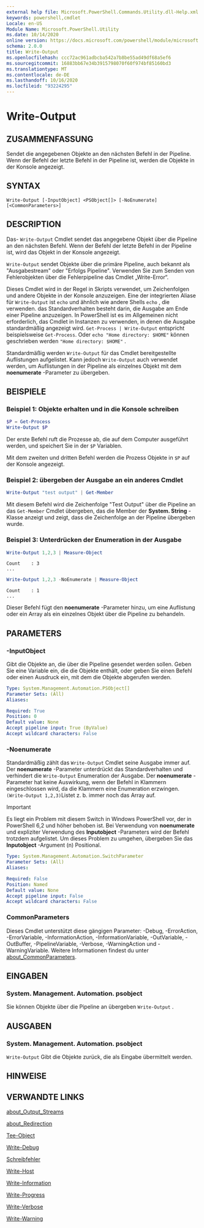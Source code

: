 ```yaml
---
external help file: Microsoft.PowerShell.Commands.Utility.dll-Help.xml
keywords: powershell,cmdlet
Locale: en-US
Module Name: Microsoft.PowerShell.Utility
ms.date: 10/14/2020
online version: https://docs.microsoft.com/powershell/module/microsoft.powershell.utility/write-output?view=powershell-5.1&WT.mc_id=ps-gethelp
schema: 2.0.0
title: Write-Output
ms.openlocfilehash: ccc72ac961adbcba542a7b8be55ad49df68a5ef6
ms.sourcegitcommit: 16883bb67e34b3915798070f60f974bf85160bd3
ms.translationtype: MT
ms.contentlocale: de-DE
ms.lasthandoff: 10/16/2020
ms.locfileid: "93224295"
---
```

# Write-Output

## ZUSAMMENFASSUNG
Sendet die angegebenen Objekte an den nächsten Befehl in der Pipeline. Wenn der Befehl der letzte Befehl in der Pipeline ist, werden die Objekte in der Konsole angezeigt.

## SYNTAX

```
Write-Output [-InputObject] <PSObject[]> [-NoEnumerate] [<CommonParameters>]
```

## DESCRIPTION

Das- `Write-Output` Cmdlet sendet das angegebene Objekt über die Pipeline an den nächsten Befehl.
Wenn der Befehl der letzte Befehl in der Pipeline ist, wird das Objekt in der Konsole angezeigt.

`Write-Output` sendet Objekte über die primäre Pipeline, auch bekannt als "Ausgabestream" oder "Erfolgs Pipeline". Verwenden Sie zum Senden von Fehlerobjekten über die Fehlerpipeline das Cmdlet „Write-Error“.

Dieses Cmdlet wird in der Regel in Skripts verwendet, um Zeichenfolgen und andere Objekte in der Konsole anzuzeigen. Eine der integrierten Aliase für `Write-Output` ist `echo` und ähnlich wie andere Shells `echo` , die verwenden. das Standardverhalten besteht darin, die Ausgabe am Ende einer Pipeline anzuzeigen. In PowerShell ist es im Allgemeinen nicht erforderlich, das Cmdlet in Instanzen zu verwenden, in denen die Ausgabe standardmäßig angezeigt wird. `Get-Process | Write-Output` entspricht beispielsweise `Get-Process`. Oder `echo "Home directory: $HOME"` können geschrieben werden `"Home directory: $HOME"` .

Standardmäßig werden `Write-Output` für das Cmdlet bereitgestellte Auflistungen aufgelistet. Kann jedoch `Write-Output` auch verwendet werden, um Auflistungen in der Pipeline als einzelnes Objekt mit dem **noenumerate** -Parameter zu übergeben.

## BEISPIELE

### Beispiel 1: Objekte erhalten und in die Konsole schreiben

```powershell
$P = Get-Process
Write-Output $P
```

Der erste Befehl ruft die Prozesse ab, die auf dem Computer ausgeführt werden, und speichert Sie in der `$P` Variablen.

Mit dem zweiten und dritten Befehl werden die Prozess Objekte in `$P` auf der Konsole angezeigt.

### Beispiel 2: übergeben der Ausgabe an ein anderes Cmdlet

```powershell
Write-Output "test output" | Get-Member
```

Mit diesem Befehl wird die Zeichenfolge "Test Output" über die Pipeline an das `Get-Member` Cmdlet übergeben, das die Member der **System. String** -Klasse anzeigt und zeigt, dass die Zeichenfolge an der Pipeline übergeben wurde.

### Beispiel 3: Unterdrücken der Enumeration in der Ausgabe

```powershell
Write-Output 1,2,3 | Measure-Object
```

```Output
Count    : 3
...
```

```powershell
Write-Output 1,2,3 -NoEnumerate | Measure-Object
```

```Output
Count    : 1
...
```

Dieser Befehl fügt den **noenumerate** -Parameter hinzu, um eine Auflistung oder ein Array als ein einzelnes Objekt über die Pipeline zu behandeln.

## PARAMETERS

### -InputObject

Gibt die Objekte an, die über die Pipeline gesendet werden sollen. Geben Sie eine Variable ein, die die Objekte enthält, oder geben Sie einen Befehl oder einen Ausdruck ein, mit dem die Objekte abgerufen werden.

```yaml
Type: System.Management.Automation.PSObject[]
Parameter Sets: (All)
Aliases:

Required: True
Position: 0
Default value: None
Accept pipeline input: True (ByValue)
Accept wildcard characters: False
```

### -Noenumerate

Standardmäßig zählt das `Write-Output` Cmdlet seine Ausgabe immer auf. Der **noenumerate** -Parameter unterdrückt das Standardverhalten und verhindert die `Write-Output` Enumeration der Ausgabe. Der **noenumerate** -Parameter hat keine Auswirkung, wenn der Befehl in Klammern eingeschlossen wird, da die Klammern eine Enumeration erzwingen. `(Write-Output 1,2,3)`Listet z. b. immer noch das Array auf.

> [!IMPORTANT]
> Es liegt ein Problem mit diesem Switch in Windows PowerShell vor, der in PowerShell 6,2 und höher behoben ist. Bei Verwendung von **noenumerate** und expliziter Verwendung des **Inputobject** -Parameters wird der Befehl trotzdem aufgelistet. Um dieses Problem zu umgehen, übergeben Sie das **Inputobject** -Argument (n) Positional.

```yaml
Type: System.Management.Automation.SwitchParameter
Parameter Sets: (All)
Aliases:

Required: False
Position: Named
Default value: None
Accept pipeline input: False
Accept wildcard characters: False
```

### CommonParameters

Dieses Cmdlet unterstützt diese gängigen Parameter: -Debug, -ErrorAction, -ErrorVariable, -InformationAction, -InformationVariable, -OutVariable, -OutBuffer, -PipelineVariable, -Verbose, -WarningAction und -WarningVariable. Weitere Informationen findest du unter [about_CommonParameters](https://go.microsoft.com/fwlink/?LinkID=113216).

## EINGABEN

### System. Management. Automation. psobject

Sie können Objekte über die Pipeline an übergeben `Write-Output` .

## AUSGABEN

### System. Management. Automation. psobject

`Write-Output` Gibt die Objekte zurück, die als Eingabe übermittelt werden.

## HINWEISE

## VERWANDTE LINKS

[about_Output_Streams](../Microsoft.PowerShell.Core/About/about_Output_Streams.md)

[about_Redirection](../Microsoft.PowerShell.Core/About/about_Redirection.md)

[Tee-Object](Tee-Object.md)

[Write-Debug](Write-Debug.md)

[Schreibfehler](Write-Error.md)

[Write-Host](Write-Host.md)

[Write-Information](Write-Information.md)

[Write-Progress](Write-Progress.md)

[Write-Verbose](Write-Verbose.md)

[Write-Warning](Write-Warning.md)
